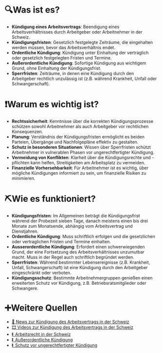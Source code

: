 # 🔍Was ist es?

- **Kündigung eines Arbeitsvertrags**: Beendigung eines Arbeitsverhältnisses durch Arbeitgeber oder Arbeitnehmer in der Schweiz.
- **Kündigungsfristen**: Gesetzlich festgelegte Zeiträume, die eingehalten werden müssen, bevor das Arbeitsverhältnis endet.
- **Ordentliche Kündigung**: Kündigung unter Einhaltung der vertraglich oder gesetzlich festgelegten Fristen und Termine.
- **Außerordentliche Kündigung**: Sofortige Kündigung aus wichtigem Grund, ohne Einhaltung der Kündigungsfrist.
- **Sperrfristen**: Zeiträume, in denen eine Kündigung durch den Arbeitgeber rechtlich unzulässig ist (z.B. während Krankheit, Unfall oder Schwangerschaft).

# ❗Warum es wichtig ist?

- **Rechtssicherheit**: Kenntnisse über die korrekten Kündigungsprozesse schützen sowohl Arbeitnehmer als auch Arbeitgeber vor rechtlichen Konsequenzen.
- **Planung**: Verständnis der Kündigungsfristen ermöglicht es beiden Parteien, Übergänge und Nachfolgepläne effektiv zu gestalten.
- **Schutz in besonderen Situationen**: Wissen über Sperrfristen schützt Arbeitnehmer in vulnerablen Phasen vor ungerechtfertigter Kündigung.
- **Vermeidung von Konflikten**: Klarheit über die Kündigungsrechte und -pflichten kann helfen, Streitigkeiten am Arbeitsplatz zu vermeiden.
- **Finanzielle Vorhersehbarkeit**: Für Arbeitnehmer ist es wichtig, über mögliche Kündigungen informiert zu sein, um finanzielle Risiken zu minimieren.

# ⛏Wie es funktioniert?

- **Kündigungsfristen**: Im Allgemeinen beträgt die Kündigungsfrist während der Probezeit sieben Tage, danach meistens einen bis drei Monate zum Monatsende, abhängig vom Arbeitsvertrag und Dienstjahren.
- **Ordentliche Kündigung**: Muss schriftlich erfolgen und die gesetzlichen oder vertraglichen Fristen und Termine einhalten.
- **Ausserordentliche Kündigung**: Erfordert einen schwerwiegenden Grund, der eine Fortsetzung des Arbeitsverhältnisses unzumutbar macht. Muss in der Regel auch schriftlich begründet werden.
- **Sperrfristen**: Während bestimmter Lebensereignisse (z.B. Krankheit, Unfall, Schwangerschaft) ist eine Kündigung durch den Arbeitgeber eingeschränkt oder verboten.
- **Kündigungsschutz**: Bestimmte Arbeitnehmergruppen genießen einen erweiterten Schutz vor Kündigung, z.B. Betriebsratsmitglieder oder Schwangere.

# ➕Weitere Quellen

- [📄 News zur Kündigung des Arbeitsvertrags in der Schweiz](https://www.google.com/search?q=Kündigung+Arbeitsvertrag+Schweiz&tbm=nws)
- [🎞 Videos zur Kündigung des Arbeitsvertrags in der Schweiz](https://www.google.com/search?q=Kündigung+Arbeitsvertrag+Schweiz&tbm=vid)
- [⏬ Arbeitsrecht in der Schweiz](https://www.google.com/search?q=Arbeitsrecht+Schweiz)
- [⏬ Außerordentliche Kündigung](https://www.google.com/search?q=Außerordentliche+Kündigung+Schweiz)
- [⏬ Schutz vor ungerechtfertigter Kündigung](https://www.google.com/search?q=Schutz+vor+ungerechtfertigter+Kündigung+Schweiz)